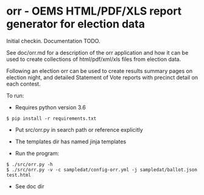 # orr - OEMS HTML/PDF/XLS report generator for election data

Initial checkin. Documentation TODO.

See doc/orr.md for a description of the orr application
and how it can be used to create collections of html/pdf/xml/xls
files from election data.

Following an election orr can be used to create results summary
pages on election night, and detailed Statement of Vote reports
with precinct detail on each contest.

To run:

* Requires python version 3.6

```
$ pip install -r requirements.txt
```

* Put src/orr.py in search path or reference explicitly

* The templates dir has named jinja templates

* Run the program:

```
$ ./src/orr.py -h
$ ./src/orr.py -v -c sampledat/config-orr.yml -j sampledat/ballot.json test.html
```

* See doc dir
